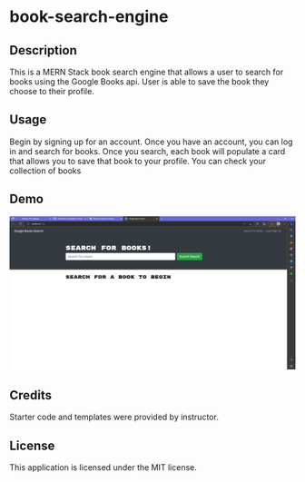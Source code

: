 # book-search-engine

## Description

This is a  MERN Stack book search engine that allows a user to search for books using the Google Books api. User is able to save the book they choose to their profile.
## Usage

Begin by signing up for an account. Once you have an account, you can log in and search for books. Once you search, each book will populate a card that allows you to save that book to your profile. You can check your collection of books
## Demo


![image](./images/book-search-engine.png)

## Credits

Starter code and templates were provided by instructor.

## License

This application is licensed under the MIT license.